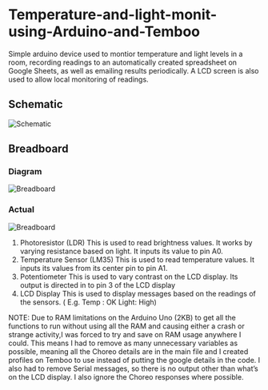 # Temperature-and-light-monit-using-Arduino-and-Temboo
Simple arduino device used to montior temperature and light levels in a room, recording readings to an automatically created spreadsheet on Google Sheets, as well as emailing results periodically. A LCD screen is also used to allow local monitoring of readings.

## Schematic

![Schematic](https://imgur.com/lTzGeVS.jpg "Schematic")

## Breadboard
### Diagram
![Breadboard](https://imgur.com/aKFxLDu.jpg "Breadboard")
### Actual
![Breadboard](https://imgur.com/sbq7BbM.jpg "Breadboard")
1. Photoresistor (LDR)
This is used to read brightness values. It works by varying resistance based on light. It inputs its value to pin A0.
2. Temperature Sensor (LM35)
This is used to read temperature values. It inputs its values from its center pin to pin A1.
3. Potentiometer
This is used to vary contrast on the LCD display. Its output is directed in to pin 3 of the LCD display
4. LCD Display
This is used to display messages based on the readings of the sensors. ( E.g. Temp : OK Light: High)



NOTE: Due to RAM limitations on the Arduino Uno (2KB) to get all the functions to run without using all the RAM and causing either a crash or strange activity,I was forced to try and save on RAM usage anywhere I could. This means I had to remove as many unnecessary variables as possible, meaning all the Choreo details are in the main file and I created profiles on Temboo to use instead of putting the google details in the code. I also had to remove Serial messages, so there is no output other than what’s on the LCD display. I also ignore the Choreo responses where possible.
